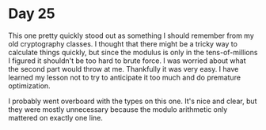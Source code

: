 # Day 25

This one pretty quickly stood out as something I should remember from my old cryptography classes.  I thought that there might be a tricky way to calculate things quickly, but since the modulus is only in the tens-of-millions I figured it shouldn't be too hard to brute force.  I was worried about what the second part would throw at me.  Thankfully it was very easy.  I have learned my lesson not to try to anticipate it too much and do premature optimization.

I probably went overboard with the types on this one.  It's nice and clear, but they were mostly unnecessary because the modulo arithmetic only mattered on exactly one line.